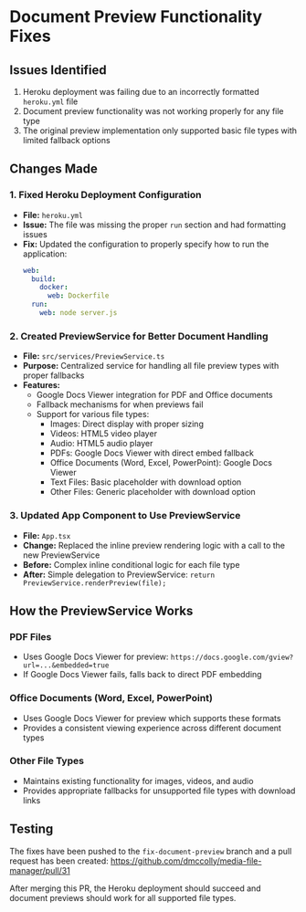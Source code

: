 # Document Preview Functionality Fixes

## Issues Identified
1. Heroku deployment was failing due to an incorrectly formatted `heroku.yml` file
2. Document preview functionality was not working properly for any file type
3. The original preview implementation only supported basic file types with limited fallback options

## Changes Made

### 1. Fixed Heroku Deployment Configuration
- **File:** `heroku.yml`
- **Issue:** The file was missing the proper `run` section and had formatting issues
- **Fix:** Updated the configuration to properly specify how to run the application:
  ```yaml
  web:
    build:
      docker:
        web: Dockerfile
    run:
      web: node server.js
  ```

### 2. Created PreviewService for Better Document Handling
- **File:** `src/services/PreviewService.ts`
- **Purpose:** Centralized service for handling all file preview types with proper fallbacks
- **Features:**
  - Google Docs Viewer integration for PDF and Office documents
  - Fallback mechanisms for when previews fail
  - Support for various file types:
    - Images: Direct display with proper sizing
    - Videos: HTML5 video player
    - Audio: HTML5 audio player
    - PDFs: Google Docs Viewer with direct embed fallback
    - Office Documents (Word, Excel, PowerPoint): Google Docs Viewer
    - Text Files: Basic placeholder with download option
    - Other Files: Generic placeholder with download option

### 3. Updated App Component to Use PreviewService
- **File:** `App.tsx`
- **Change:** Replaced the inline preview rendering logic with a call to the new PreviewService
- **Before:** Complex inline conditional logic for each file type
- **After:** Simple delegation to PreviewService: `return PreviewService.renderPreview(file);`

## How the PreviewService Works

### PDF Files
- Uses Google Docs Viewer for preview: `https://docs.google.com/gview?url=...&embedded=true`
- If Google Docs Viewer fails, falls back to direct PDF embedding

### Office Documents (Word, Excel, PowerPoint)
- Uses Google Docs Viewer for preview which supports these formats
- Provides a consistent viewing experience across different document types

### Other File Types
- Maintains existing functionality for images, videos, and audio
- Provides appropriate fallbacks for unsupported file types with download links

## Testing
The fixes have been pushed to the `fix-document-preview` branch and a pull request has been created:
https://github.com/dmccolly/media-file-manager/pull/31

After merging this PR, the Heroku deployment should succeed and document previews should work for all supported file types.